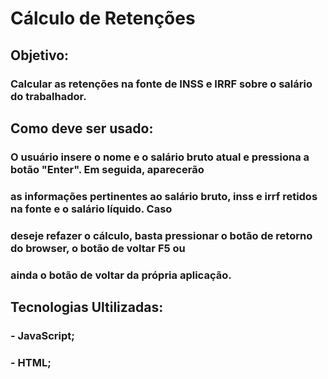 # Cálculo de Retenções

## Objetivo:

### Calcular as retenções na fonte de INSS e IRRF sobre o salário do trabalhador.

## Como deve ser usado:

### O usuário insere o nome e o salário bruto atual e pressiona a botão "Enter". Em seguida, aparecerão
### as informações pertinentes ao salário bruto, inss e irrf retidos na fonte e o salário líquido. Caso
### deseje refazer o cálculo, basta pressionar o botão de retorno do browser, o botão de voltar F5 ou
### ainda o botão de voltar da própria aplicação.

## Tecnologias Ultilizadas:

### - JavaScript;

### - HTML;